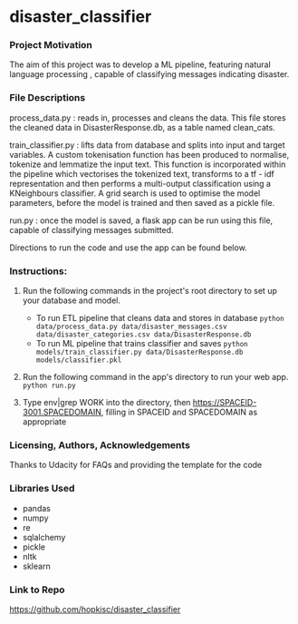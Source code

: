 # disaster_classifier

### Project Motivation
The aim of this project was to develop a ML pipeline, featuring natural language processing , capable of classifying messages indicating disaster. 

### File Descriptions

process_data.py : reads in, processes and cleans the data. This file stores the cleaned data in DisasterResponse.db, as a table named clean_cats. 

train_classifier.py : lifts data from database and splits into input and target variables. A custom tokenisation function has been produced to normalise, tokenize and lemmatize the input text. This function is incorporated within the pipeline which vectorises the tokenized text, transforms to a tf - idf representation and then performs a multi-output classification using a KNeighbours classifier. A grid search is used to optimise the model parameters, before the model is trained and then saved as a pickle file. 

run.py : once the model is saved, a flask app can be run using this file, capable of classifying messages submitted. 

Directions to run the code and use the app can be found below. 

### Instructions:
1. Run the following commands in the project's root directory to set up your database and model.

    - To run ETL pipeline that cleans data and stores in database
        `python data/process_data.py data/disaster_messages.csv data/disaster_categories.csv data/DisasterResponse.db`
    - To run ML pipeline that trains classifier and saves
        `python models/train_classifier.py data/DisasterResponse.db models/classifier.pkl`

2. Run the following command in the app's directory to run your web app.
    `python run.py`

3. Type env|grep WORK into the directory, then https://SPACEID-3001.SPACEDOMAIN, filling in SPACEID and SPACEDOMAIN as appropriate


### Licensing, Authors, Acknowledgements
Thanks to Udacity for FAQs and providing the template for the code

### Libraries Used
- pandas
- numpy
- re
- sqlalchemy
- pickle
- nltk
- sklearn

### Link to Repo
https://github.com/hopkisc/disaster_classifier

